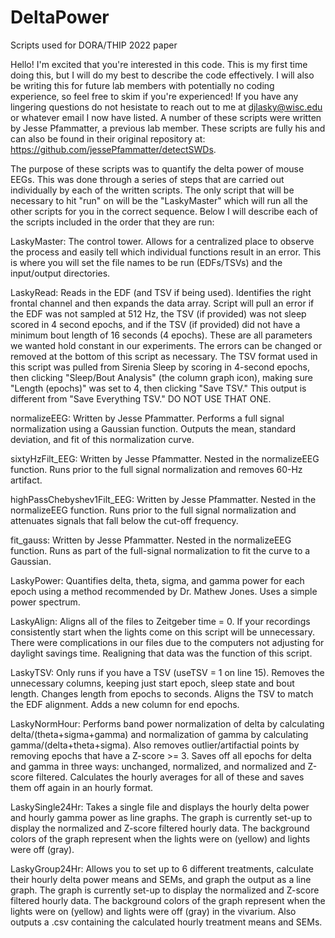 # DeltaPower
Scripts used for DORA/THIP 2022 paper

Hello! I'm excited that you're interested in this code. This is my first time doing this, but I will do my best to describe the code effectively.
I will also be writing this for future lab members with potentially no coding experience, so feel free to skim if you're experienced!
If you have any lingering questions do not hesistate to reach out to me at djlasky@wisc.edu or whatever email I now have listed.
A number of these scripts were written by Jesse Pfammatter, a previous lab member. These scripts are fully his and can also be found in their original repository at:
https://github.com/jessePfammatter/detectSWDs.

The purpose of these scripts was to quantify the delta power of mouse EEGs. This was done through a series of steps that are carried out individually by each of the
written scripts. The only script that will be necessary to hit "run" on will be the "LaskyMaster" which will run all the other scripts for you in the correct sequence.
Below I will describe each of the scripts included in the order that they are run:

LaskyMaster: The control tower. Allows for a centralized place to observe the process and easily tell which individual functions result in an error. This is where you
will set the file names to be run (EDFs/TSVs) and the input/output directories.

LaskyRead: Reads in the EDF (and TSV if being used). Identifies the right frontal channel and then expands the data array. Script will pull an error if the
EDF was not sampled at 512 Hz, the TSV (if provided) was not sleep scored in 4 second epochs, and if the TSV (if provided) did not have a minimum bout length of 16 
seconds (4 epochs). These are all parameters we wanted hold constant in our experiments. The errors can be changed or removed at the bottom of this script 
as necessary. The TSV format used in this script was pulled from Sirenia Sleep by scoring in 4-second epochs, then clicking "Sleep/Bout Analysis" (the column graph 
icon), making sure "Length (epochs)" was set to 4, then clicking "Save TSV." This output is different from "Save Everything TSV." DO NOT USE THAT ONE.

normalizeEEG: Written by Jesse Pfammatter. Performs a full signal normalization using a Gaussian function. Outputs the mean, standard deviation, and fit of this
normalization curve.

sixtyHzFilt_EEG: Written by Jesse Pfammatter. Nested in the normalizeEEG function. Runs prior to the full signal normalization and removes 60-Hz artifact.

highPassChebyshev1Filt_EEG: Written by Jesse Pfammatter. Nested in the normalizeEEG function. Runs prior to the full signal normalization and attenuates signals
that fall below the cut-off frequency.

fit_gauss: Written by Jesse Pfammatter. Nested in the normalizeEEG function. Runs as part of the full-signal normalization to fit the curve to a Gaussian.

LaskyPower: Quantifies delta, theta, sigma, and gamma power for each epoch using a method recommended by Dr. Mathew Jones. Uses a simple power spectrum.

LaskyAlign: Aligns all of the files to Zeitgeber time = 0. If your recordings consistently start when the lights come on this script will be unnecessary. There were 
complications in our files due to the computers not adjusting for daylight savings time. Realigning that data was the function of this script.

LaskyTSV: Only runs if you have a TSV (useTSV = 1 on line 15). Removes the unnecessary columns, keeping just start epoch, sleep state and bout length. Changes length 
from epochs to seconds. Aligns the TSV to match the EDF alignment. Adds a new column for end epochs.

LaskyNormHour: Performs band power normalization of delta by calculating delta/(theta+sigma+gamma) and normalization of gamma by calculating gamma/(delta+theta+sigma). 
Also removes outlier/artifactial points by removing epochs that have a Z-score >= 3. Saves off all epochs for delta and gamma in three ways: unchanged, normalized, 
and normalized and Z-score filtered. Calculates the hourly averages for all of these and saves them off again in an hourly format.

LaskySingle24Hr: Takes a single file and displays the hourly delta power and hourly gamma power as line graphs. The graph is currently set-up to display the
normalized and Z-score filtered hourly data. The background colors of the graph represent when the lights were on (yellow) and lights were off (gray).

LaskyGroup24Hr: Allows you to set up to 6 different treatments, calculate their hourly delta power means and SEMs, and graph the output as a line graph. The graph is 
currently set-up to display the normalized and Z-score filtered hourly data. The background colors of the graph represent when the lights were on (yellow) and lights 
were off (gray) in the vivarium. Also outputs a .csv containing the calculated hourly treatment means and SEMs.

